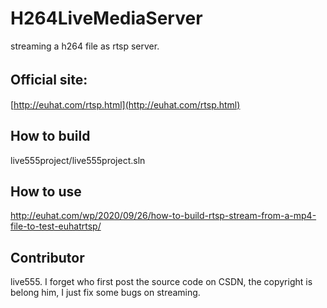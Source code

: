# H264LiveMediaServer
streaming a h264 file as rtsp server.

## Official site:　
[http://euhat.com/rtsp.html](http://euhat.com/rtsp.html) 

## How to build
live555project/live555project.sln

## How to use
http://euhat.com/wp/2020/09/26/how-to-build-rtsp-stream-from-a-mp4-file-to-test-euhatrtsp/

## Contributor
live555.
I forget who first post the source code on CSDN, the copyright is belong him, I just fix some bugs on streaming.